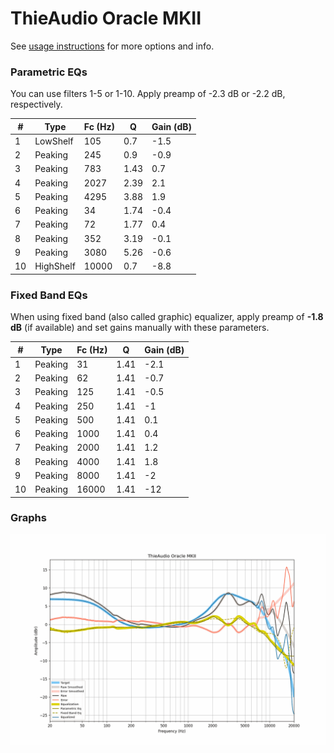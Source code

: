 # ThieAudio Oracle MKII
See [usage instructions](https://github.com/jaakkopasanen/AutoEq#usage) for more options and info.

### Parametric EQs
You can use filters 1-5 or 1-10. Apply preamp of -2.3 dB or -2.2 dB, respectively.

|   # | Type      |   Fc (Hz) |    Q |   Gain (dB) |
|-----|-----------|-----------|------|-------------|
|   1 | LowShelf  |       105 | 0.7  |        -1.5 |
|   2 | Peaking   |       245 | 0.9  |        -0.9 |
|   3 | Peaking   |       783 | 1.43 |         0.7 |
|   4 | Peaking   |      2027 | 2.39 |         2.1 |
|   5 | Peaking   |      4295 | 3.88 |         1.9 |
|   6 | Peaking   |        34 | 1.74 |        -0.4 |
|   7 | Peaking   |        72 | 1.77 |         0.4 |
|   8 | Peaking   |       352 | 3.19 |        -0.1 |
|   9 | Peaking   |      3080 | 5.26 |        -0.6 |
|  10 | HighShelf |     10000 | 0.7  |        -8.8 |

### Fixed Band EQs
When using fixed band (also called graphic) equalizer, apply preamp of **-1.8 dB** (if available) and set gains manually with these parameters.

|   # | Type    |   Fc (Hz) |    Q |   Gain (dB) |
|-----|---------|-----------|------|-------------|
|   1 | Peaking |        31 | 1.41 |        -2.1 |
|   2 | Peaking |        62 | 1.41 |        -0.7 |
|   3 | Peaking |       125 | 1.41 |        -0.5 |
|   4 | Peaking |       250 | 1.41 |        -1   |
|   5 | Peaking |       500 | 1.41 |         0.1 |
|   6 | Peaking |      1000 | 1.41 |         0.4 |
|   7 | Peaking |      2000 | 1.41 |         1.2 |
|   8 | Peaking |      4000 | 1.41 |         1.8 |
|   9 | Peaking |      8000 | 1.41 |        -2   |
|  10 | Peaking |     16000 | 1.41 |       -12   |

### Graphs
![](./ThieAudio%20Oracle%20MKII.png)
